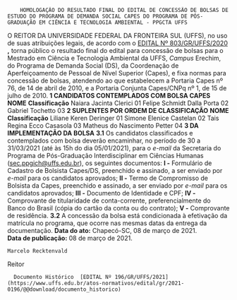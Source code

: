         HOMOLOGAÇÃO DO RESULTADO FINAL DO EDITAL DE CONCESSÃO DE BOLSAS DE ESTUDO DO PROGRAMA DE DEMANDA SOCIAL CAPES DO PROGRAMA DE PÓS-GRADUAÇÃO EM CIÊNCIA E TECNOLOGIA AMBIENTAL - PPGCTA UFFS  

 O REITOR DA UNIVERSIDADE FEDERAL DA FRONTEIRA SUL (UFFS), no uso de suas atribuições legais, de acordo com o [EDITAL Nº 803/GR/UFFS/2020](https://www.uffs.edu.br/atos-normativos/edital/gr/2020-0803) **,**  torna público o resultado final do edital para concessão de bolsas para o Mestrado em Ciência e Tecnologia Ambiental da UFFS, *Campus*  Erechim, do Programa de Demanda Social (DS), da Coordenação de Aperfeiçoamento de Pessoal de Nível Superior (Capes), e fixa normas para concessão de bolsas, atendendo ao que estabelecem a Portaria Capes nº 76, de 14 de abril de 2010, e a Portaria Conjunta Capes/CNPq nº 1, de 15 de julho de 2010.  **1 CANDIDATOS CONTEMPLADOS COM BOLSA CAPES**     **NOME**   **Classificação**     Naiara Jacinta Clerici   01     Felipe Schmidt Dalla Porta   02     Gabriel Tochetto   03      **2 SUPLENTES POR ORDEM DE CLASSIFICAÇÃO**     **NOME**   **Classificação**     Liliane Keren Deringer   01     Simone Elenice Castelan   02     Tais Regina Ecco Casasola   03     Matheus do Nascimento Petter   04      **3 DA IMPLEMENTAÇÃO DA BOLSA** **3.1**  Os candidatos classificados e contemplados com bolsa deverão encaminhar, no período de 30 a 31/03/2021 (até às 15h do dia 05/01/2021), para o *e-mail*  da Secretaria do Programa de Pós-Graduação Interdisciplinar em Ciências Humanas (sec.ppgich@uffs.edu.br), os seguintes documentos: **I -**  Formulário de Cadastro de Bolsista Capes/DS, preenchido e assinado, a ser enviado por *e-mail*  para os candidatos aprovados; **II -**  Termo de Compromisso de Bolsista da Capes, preenchido e assinado, a ser enviado por *e-mail*  para os candidatos aprovados; **III -**  Documento de Identidade e CPF; **IV -**  Comprovante de titularidade de conta-corrente, preferencialmente do Banco do Brasil (cópia do cartão da conta ou do contrato); **V -**  Comprovante de residência. **3.2**  A concessão da bolsa está condicionada à efetivação da matrícula no programa, que ocorre nas mesmas datas da entrega da documentação.        **Data do ato:** Chapecó-SC, 08 de março de 2021.   
 **Data de publicação:**  08 de março de 2021. 

    Marcelo Recktenvald   
 Reitor 

      Documento Histórico  [EDITAL Nº 196/GR/UFFS/2021](https://www.uffs.edu.br/atos-normativos/edital/gr/2021-0196/@@download/documento_historico)     
      